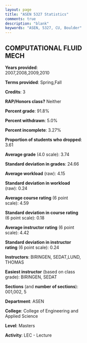 ```yaml
---
layout: page
title: "ASEN 5327 Statistics"
comments: true
description: "blank"
keywords: "ASEN, 5327, CU, Boulder"
--- 
```

<head>
<script src="https://ajax.googleapis.com/ajax/libs/jquery/2.1.3/jquery.min.js"></script>
<script src="https://dl.dropboxusercontent.com/s/pc42nxpaw1ea4o9/highcharts.js?dl=0"></script>
<!-- <script src="../assets/js/highcharts.js"></script> -->
<style type="text/css">@font-face {
	font-family: "Bebas Neue";
	src: url(https://www.filehosting.org/file/details/544349/BebasNeue%20Regular.otf) format("opentype");
	}
	h1.Bebas { 
		font-family: "Bebas Neue", Verdana, Tahoma;
	}
</style>
</head>
<body>
	<div id="container" style="float: right; width: 45%; height: 88%; margin-left: 2.5%; margin-right: 2.5%;"></div>
	<script language="JavaScript">
		$(document).ready(function() {
		var chart = {type: 'column'};
		var title = {text: 'Grade Distribution'};
		var xAxis = {categories: ['A','B','C','D','F'],crosshair: true};
		var yAxis = {min: 0,title: {text: 'Percentage'}};
		var tooltip = {headerFormat: '<center><b><span style="font-size:20px">{point.key}</span></b></center>',
		               pointFormat: '<td style="padding:0"><b>{point.y:.1f}%</b></td>',
		               footerFormat: '</table>',shared: true,useHTML: true};
		var plotOptions = {column: {pointPadding: 0.0,borderWidth: 0}};  
		var credits = {enabled: false};var series= [{name: 'Percent',data: [74.32,21.62,1.35,0.0,1.35,]}];
		var json = {};
		json.chart = chart;
		json.title = title;
		json.tooltip = tooltip;
		json.xAxis = xAxis;
		json.yAxis = yAxis;  
		json.series = series;
		json.plotOptions = plotOptions;  
		json.credits = credits;
		$('#container').highcharts(json);
	});
	</script>
</body>
			   
## COMPUTATIONAL FLUID MECH

**Years provided**: 2007,2008,2009,2010

**Terms provided**: Spring,Fall

**Credits**: 3

**RAP/Honors class?** Neither

**Percent grade**: 91.8%

**Percent withdrawn**: 5.0%

**Percent incomplete**: 3.27%

**Proportion of students who dropped**: 3.61

**Average grade** (4.0 scale): 3.74

**Standard deviation in grades**: 24.66

**Average workload** (raw): 4.15

**Standard deviation in workload** (raw): 0.24

**Average course rating** (6 point scale): 4.59

**Standard deviation in course rating** (6 point scale): 0.18

**Average instructor rating** (6 point scale): 4.42

**Standard deviation in instructor rating** (6 point scale): 0.24

**Instructors**: BIRINGEN, SEDAT,LUND, THOMAS

**Easiest instructor** (based on class grade): BIRINGEN, SEDAT

**Sections** (and **number of sections**): 001,002, 5

**Department**: ASEN

**College**: College of Engineering and Applied Science

**Level**: Masters

**Activity**: LEC - Lecture